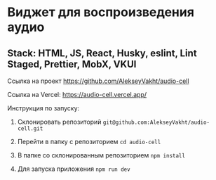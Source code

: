 # Виджет для воспроизведения аудио

## Stack: HTML, JS, React, Husky, eslint, Lint Staged, Prettier, MobX, VKUI

Ссылка на проект https://github.com/AlekseyVakht/audio-cell

Ссылка на Vercel: https://audio-cell.vercel.app/

Инструкция по запуску:

1. Склонировать репозиторий `git@github.com:AlekseyVakht/audio-cell.git`

2. Перейти в папку с репозиторием `cd audio-cell`

3. В папке со склонированным репозиторием `npm install`

4. Для запуска приложения `npm run dev`
